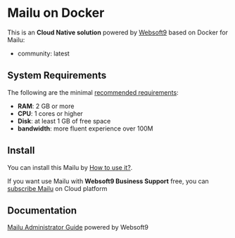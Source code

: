 # Mailu on Docker  

This is an **Cloud Native solution** powered by [Websoft9](https://www.websoft9.com) based on Docker for Mailu:

 - community:  latest


## System Requirements

The following are the minimal [recommended requirements](https://github.com/Mailu/Mailu):

* **RAM**: 2 GB or more
* **CPU**: 1 cores or higher
* **Disk**: at least 1 GB of free space
* **bandwidth**: more fluent experience over 100M  

## Install

You can install this Mailu by [How to use it?](https://github.com/Websoft9/docker-library#how-to-use-it).   

If you want use Mailu with **Websoft9 Business Support** free, you can [subscribe Mailu](https://www.websoft9.com/apps) on Cloud platform

## Documentation

[Mailu Administrator Guide](https://support.websoft9.com/docs/mailu) powered by Websoft9